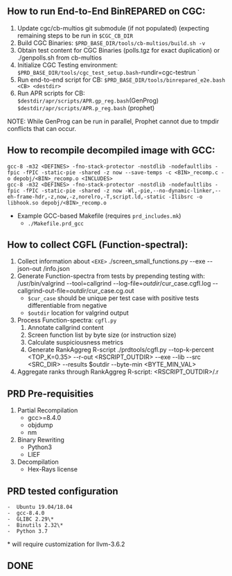 ## How to run End-to-End BinREPARED on CGC:


1. Update cgc/cb-multios git submodule (if not populated)
   (expecting remaining steps to be run in `$CGC_CB_DIR`
2. Build CGC Binaries: `$PRD_BASE_DIR/tools/cb-multios/build.sh -v`
3. Obtain test content for CGC Binaries (polls.tgz for exact duplication)
   or ./genpolls.sh from cb-multios
4. Initialize CGC Testing environment: 
    `$PRD_BASE_DIR/tools/cgc_test_setup.bash`-rundir=cgc-testrun <CGC CBS>`
5. Run end-to-end script for CB:
    `$PRD_BASE_DIR/tools/binrepared_e2e.bash <CB> <destdir>`
6. Run APR scripts for CB:
    `$destdir/apr/scripts/APR.gp_reg.bash`(GenProg)
    `$destdir/apr/scripts/APR.p_reg.bash` (prophet)

NOTE: While GenProg can be run in parallel, Prophet cannot due to tmpdir conflicts that can occur.


## How to recompile decompiled image with GCC:

	gcc-8 -m32 <DEFINES> -fno-stack-protector -nostdlib -nodefaultlibs -fpic -fPIC -static-pie -shared -z now --save-temps -c <BIN>_recomp.c -o depobj/<BIN>_recomp.o <INCLUDES>
	gcc-8 -m32 <DEFINES> -fno-stack-protector -nostdlib -nodefaultlibs -fpic -fPIC -static-pie -shared -z now -Wl,-pie,--no-dynamic-linker,--eh-frame-hdr,-z,now,-z,norelro,-T,script.ld,-static -Ilibsrc -o libhook.so depobj/<BIN>_recomp.o

- Example GCC-based Makefile (requires `prd_includes.mk`)
	- `./Makefile.prd_gcc`

## How to collect CGFL (Function-spectral):

1. Collect information about `<EXE>`
	./screen_small_functions.py --exe <EXE> --json-out <OUT>/info.json
2. Generate Function-spectra from tests by prepending testing with:
	/usr/bin/valgrind --tool=callgrind --log-file=$outdir/$cur_case.cgfl.log --callgrind-out-file=$outdir/$cur_case.cg.out
	- `$cur_case` should be unique per test case with positive tests differentiable from negative
	- `$outdir` location for valgrind output 
3. Process Function-spectra: `cgfl.py`
	1. Annotate callgrind content
	2. Screen function list by byte size (or instruction size)
	3. Calculate suspiciousness metrics
	4. Generate RankAggreg R-script
	./prdtools/cgfl.py --top-k-percent <TOP_K=0.35> --r-out <RSCRIPT_OUTDIR> --exe <EXE> --lib <LIBSOS> --src <SRC_DIR> --results $outdir --byte-min <BYTE_MIN_VAL>
4. Aggregate ranks through RankAggreg R-script:
	<RSCRIPT_OUTDIR>/<EXE>.r

## PRD Pre-requisities

1. Partial Recompilation
    - gcc>=8.4.0
    - objdump
    - nm
2. Binary Rewriting
    - Python3
    - LIEF
3. Decompilation
    - Hex-Rays license

## PRD tested configuration

    -  Ubuntu 19.04/18.04
    -  gcc-8.4.0
    -  GLIBC 2.29\* 
    -  Binutils 2.32\*
    -  Python 3.7

\* will require customization for llvm-3.6.2

## DONE
